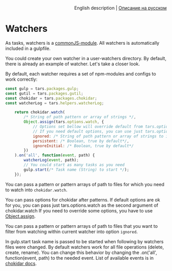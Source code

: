 <p align="right">
English description | <a href="../ru/watchers.md">Описание на русском</a>
</p>

# Watchers

As tasks, watchers is a [commonJS-module](http://wiki.commonjs.org/wiki/Modules/1.1). All watchers is automatically included in a gulpfile.

You could create your own watcher in a user-watchers directory. By default, there is already an example of watcher. Let's take a closer look.

By default, each watcher requires a set of npm-modules and configs to work correctly:

```javascript
const gulp = tars.packages.gulp;
const gutil = tars.packages.gutil;
const chokidar = tars.packages.chokidar;
const watcherLog = tars.helpers.watcherLog;
```

```javascript
    return chokidar.watch(
        /* String of path pattern or array of strings */,
        Object.assign(tars.options.watch, {
            // Options set bellow will override default from tars.options.watch
            // If you need default options, you can use just tars.options.watch
            ignored: /* String of path pattern or array of strings to ignore. If nothing to igonre — just set it to ''*/,
            persistent: /* Boolean, true by default*/,
            ignoreInitial: /* Boolean, true by default*/
        })
    ).on('all', function(event, path) {
        watcherLog(event, path);
        // You could start as many tasks as you need
        gulp.start(/* Task name (String) to start */);
    });
```

You can pass a pattern or pattern arrays of path to files for which you need to watch into `chokidar.watch`.

You can pass options for chokidar after patterns. If default options are ok for you, you can pass just tars.options.watch as the second argument of chokidar.watch If you need to override some options, you have to use [Object.assign](https://developer.mozilla.org/en/docs/Web/JavaScript/Reference/Global_Objects/Object/assign).

You can pass a pattern or pattern arrays of path to files that you want to filter from watching within current watcher into option `ignored`.

In gulp.start task name is passed to be started when following by watchers files were changed. By default watchers work for all file operations (delete, create, rename). You can change this behavior by changing the .on('all', function(event, path) to the needed event. List of available events is in [chokidar docs](https://github.com/paulmillr/chokidar#getting-started).

